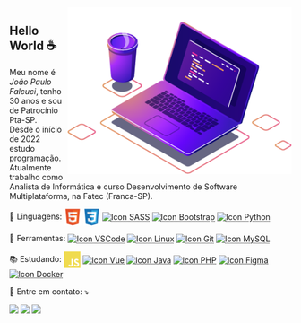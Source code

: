 <img src="https://raw.githubusercontent.com/jpfalcuci/jpfalcuci/main/computer-illustration.png" min-width="400px" max-width="400px" width="400px" align="right" alt="Computador">

<h2>Hello World ☕</h2>

<p style="font-size:14px" align="left"> 
    Meu nome é <em>João Paulo Falcuci</em>, tenho 30 anos e sou de Patrocínio Pta-SP.<br>
    Desde o início de 2022 estudo programação. Atualmente trabalho como Analista de Informática e curso Desenvolvimento de Software Multiplataforma, na Fatec (Franca-SP).
</p>

<p align="left">🦄 Linguagens:
    <abbr title="HTML"><img align="center" alt="Icon HTML" height="30" src="https://raw.githubusercontent.com/devicons/devicon/master/icons/html5/html5-original.svg" /></abbr>
    <abbr title="CSS"><img align="center" alt="Icon CSS" height="30" src="https://raw.githubusercontent.com/devicons/devicon/master/icons/css3/css3-original.svg" /></abbr>
    <abbr title="Sass"><img align="center" alt="Icon SASS" height="30" src="https://cdn.jsdelivr.net/gh/devicons/devicon/icons/sass/sass-original.svg" /></abbr>
    <abbr title="Booststrap"><img align="center" alt="Icon Bootstrap" height="30" src="https://cdn.jsdelivr.net/gh/devicons/devicon/icons/bootstrap/bootstrap-original.svg" /></abbr>
    <abbr title="Python"><img align="center" alt="Icon Python" height="30" src="https://cdn.jsdelivr.net/gh/devicons/devicon/icons/python/python-original.svg" /></abbr>
</p>

<p align="left">💼 Ferramentas:
    <abbr title="Visual Studio Code"><img align="center" alt="Icon VSCode" height="30" src="https://cdn.jsdelivr.net/gh/devicons/devicon/icons/vscode/vscode-original.svg" /></abbr>
    <abbr title="Linux"><img align="center" alt="Icon Linux" height="30" src="https://cdn.jsdelivr.net/gh/devicons/devicon/icons/linux/linux-original.svg" /></abbr>
    <abbr title="Git"><img align="center" alt="Icon Git" height="30" src="https://cdn.jsdelivr.net/gh/devicons/devicon/icons/git/git-original.svg" /></abbr>
    <abbr title="MySQL"><img align="center" alt="Icon MySQL" height="40" src="https://cdn.jsdelivr.net/gh/devicons/devicon/icons/mysql/mysql-original-wordmark.svg" /></abbr>
</p>

<p align="left">📚 Estudando:
    <abbr title="Javascript"><img align="center" alt="Icon Javascript" height="30" src="https://raw.githubusercontent.com/devicons/devicon/master/icons/javascript/javascript-plain.svg" /></abbr>
    <abbr title="Vue"> <img align="center" alt="Icon Vue" height="30" src="https://cdn.jsdelivr.net/gh/devicons/devicon/icons/vuejs/vuejs-original.svg" /></abbr>
    <abbr title="Java"><img align="center" alt="Icon Java" height="30" src="https://cdn.jsdelivr.net/gh/devicons/devicon/icons/java/java-original.svg" /></abbr>
    <abbr title="PHP"><img align="center" alt="Icon PHP" height="40" src="https://cdn.jsdelivr.net/gh/devicons/devicon/icons/php/php-original.svg" /></abbr>
    <abbr title="Figma"><img align="center" alt="Icon Figma" height="30" src="https://cdn.jsdelivr.net/gh/devicons/devicon/icons/figma/figma-original.svg" /></abbr>
    <abbr title="Docker"><img align="center" alt="Icon Docker" height="40" src="https://cdn.jsdelivr.net/gh/devicons/devicon/icons/docker/docker-original.svg" /></abbr>
</p>

<p align="left">💌 Entre em contato: ⤵️</p>
<p align="left">
    <a href="mailto:jpfalcuci@gmail.com" target="_blank"><img height="30" src="https://img.shields.io/badge/Gmail-D14836?style=for-the-badge&logo=gmail&logoColor=white" target="_blank"></a>
    <a href="https://wa.me/+5516993211180" target="_blank"><img height="30" src="https://img.shields.io/badge/WhatsApp-25D366?style=for-the-badge&logo=whatsapp&logoColor=white" target="_blank"></a>
    <a href="https://www.linkedin.com/in/jpfalcuci/" target="_blank"><img height="30" src="https://img.shields.io/badge/-LinkedIn-%230077B5?style=for-the-badge&logo=linkedin&logoColor=white" target="_blank"></a>
    <!-- <a href="https://instagram.com/jp.falcuci" target="_blank"><img height="30" src="https://img.shields.io/badge/-Instagram-%23E4405F?style=for-the-badge&logo=instagram&logoColor=white" target="_blank"></a> -->
    <!-- <a href="https://twitter.com/jpfalcuci" target="_blank"><img height="30" src="https://img.shields.io/badge/Twitter-1DA1F2?style=for-the-badge&logo=twitter&logoColor=white" target="_blank"></a> -->
</p>
